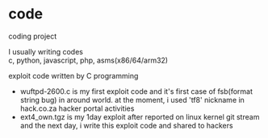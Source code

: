 # code
coding project

I usually writing codes<br>
c, python, javascript, php, asms(x86/64/arm32)

exploit code written by C programming

- wuftpd-2600.c is my first exploit code and it's first case of fsb(format string bug) in around world. at the moment, i used 'tf8' nickname in hack.co.za hacker portal activities
- ext4_own.tgz is my 1day exploit after reported on linux kernel git stream and the next day, i write this exploit code and shared to hackers
